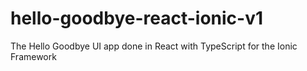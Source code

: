 # hello-goodbye-react-ionic-v1
The Hello Goodbye UI app done in React with TypeScript for the Ionic Framework